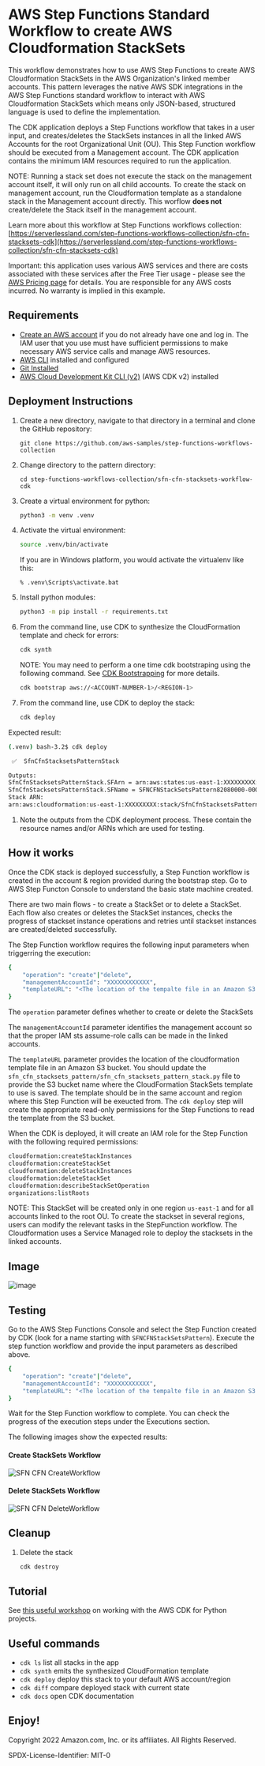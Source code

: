 # AWS Step Functions Standard Workflow to create AWS Cloudformation StackSets

This workflow demonstrates how to use AWS Step Functions to create AWS Cloudformation StackSets in the AWS Organization's linked member accounts. This pattern leverages the native AWS SDK integrations in the AWS Step Functions standard workflow to interact with AWS Cloudformation StackSets which means only JSON-based, structured language is used to define the implementation.

The CDK application deploys a Step Functions workflow that takes in a user input, and creates/deletes the StackSets instances in all the linked AWS Accounts for the root Organizational Unit (OU). This Step Function workflow should be executed from a Management account. The CDK application contains the minimum IAM resources required to run the application.

NOTE: Running a stack set does not execute the stack on the management account itself, it will only run on all child accounts. To create the stack on management account, run the Cloudformation template as a standalone stack in the Management account directly. This worflow **does not** create/delete the Stack itself in the management account.
 
Learn more about this workflow at Step Functions workflows collection: [https://serverlessland.com/step-functions-workflows-collection/sfn-cfn-stacksets-cdk](https://serverlessland.com/step-functions-workflows-collection/sfn-cfn-stacksets-cdk)

Important: this application uses various AWS services and there are costs associated with these services after the Free Tier usage - please see the [AWS Pricing page](https://aws.amazon.com/pricing/) for details. You are responsible for any AWS costs incurred. No warranty is implied in this example.

## Requirements

* [Create an AWS account](https://portal.aws.amazon.com/gp/aws/developer/registration/index.html) if you do not already have one and log in. The IAM user that you use must have sufficient permissions to make necessary AWS service calls and manage AWS resources.
* [AWS CLI](https://docs.aws.amazon.com/cli/latest/userguide/install-cliv2.html) installed and configured
* [Git Installed](https://git-scm.com/book/en/v2/Getting-Started-Installing-Git)
* [AWS Cloud Development Kit CLI (v2)](https://docs.aws.amazon.com/cdk/v2/guide/getting_started.html) (AWS CDK v2) installed

## Deployment Instructions

1. Create a new directory, navigate to that directory in a terminal and clone the GitHub repository:
    ``` 
    git clone https://github.com/aws-samples/step-functions-workflows-collection
    ```
1. Change directory to the pattern directory:
    ```
    cd step-functions-workflows-collection/sfn-cfn-stacksets-workflow-cdk
    ```
1. Create a virtual environment for python:
    ```bash
    python3 -m venv .venv
    ```
1. Activate the virtual environment:
    ```bash
    source .venv/bin/activate
    ```

    If you are in Windows platform, you would activate the virtualenv like this:

    ```
    % .venv\Scripts\activate.bat
    ```

1. Install python modules:
    ```bash
    python3 -m pip install -r requirements.txt
    ```
1. From the command line, use CDK to synthesize the CloudFormation template and check for errors:

    ```bash
    cdk synth
    ```
    
    NOTE: You may need to perform a one time cdk bootstraping using the following command. See [CDK Bootstrapping](https://docs.aws.amazon.com/cdk/v2/guide/bootstrapping.html) for more details.
    ```bash
    cdk bootstrap aws://<ACCOUNT-NUMBER-1>/<REGION-1>
    ```
1. From the command line, use CDK to deploy the stack:

    ```bash
    cdk deploy
    ```

Expected result:
```bash
(.venv) bash-3.2$ cdk deploy

 ✅  SfnCfnStacksetsPatternStack

Outputs:
SfnCfnStacksetsPatternStack.SFArn = arn:aws:states:us-east-1:XXXXXXXXX:stateMachine:SFNCFNStackSetsPattern82080000-0000yHBc0000
SfnCfnStacksetsPatternStack.SFName = SFNCFNStackSetsPattern82080000-0000yHBc0000
Stack ARN:
arn:aws:cloudformation:us-east-1:XXXXXXXXX:stack/SfnCfnStacksetsPatternStack/b6950660-0000-00000-0000-129a13105fd9
```

1. Note the outputs from the CDK deployment process. These contain the resource names and/or ARNs which are used for testing.

## How it works
Once the CDK stack is deployed successfully, a Step Function workflow is created in the account & region provided during the bootstrap step. Go to AWS Step Functon Console to understand the basic state machine created. 

There are two main flows - to create a StackSet or to delete a StackSet. Each flow also creates or deletes the StackSet instances, checks the progress of stackset instance operations and retries until stackset instances are created/deleted successfully. 

The Step Function workflow requires the following input parameters when triggerring the execution: 
```bash
{
    "operation": "create"|"delete",
    "managementAccountId": "XXXXXXXXXXXX",
    "templateURL": "<The location of the tempalte file in an Amazon S3 bucket>"
}
```

The `operation` parameter defines whether to create or delete the StackSets

The `managementAccountId` parameter identifies the management account so that the proper IAM sts assume-role calls can be made in the linked accounts. 

The `templateURL` parameter provides the location of the cloudformation template file in an Amazon S3 bucket. You should update the `sfn_cfn_stacksets_pattern/sfn_cfn_stacksets_pattern_stack.py` file to provide the S3 bucket name where the CloudFormation StackSets template to use is saved. The template should be in the same account and region where this Step Function will be exeucted from. The `cdk deploy` step will create the appropriate read-only permissions for the Step Functions to read the template from the S3 bucket. 

When the CDK is deployed, it will create an IAM role for the Step Function with the following required permissions: 
```bash
cloudformation:createStackInstances        
cloudformation:createStackSet              
cloudformation:deleteStackInstances        
cloudformation:deleteStackSet              
cloudformation:describeStackSetOperation   
organizations:listRoots             
 ```

NOTE: This StackSet will be created only in one region `us-east-1` and for all accounts linked to the root OU. To create the stackset in several regions, users can modify the relevant tasks in the StepFunction workflow. The Cloudformation uses a Service Managed role to deploy the stacksets in the linked accounts. 


## Image

![image](./resources/stepfunctions_statemachine.png)



## Testing

Go to the AWS Step Functions Console and select the Step Function created by CDK (look for a name starting with `SFNCFNStackSetsPattern`). Execute the step function workflow and provide the input parameters as described above. 
```bash
{
    "operation": "create"|"delete",
    "managementAccountId": "XXXXXXXXXXXX",
    "templateURL": "<The location of the tempalte file in an Amazon S3 bucket>"
}
```

Wait for the Step Function workflow to complete. You can check the progress of the execution steps under the Executions section. 

The following images show the expected results:

#### Create StackSets Workflow
![SFN CFN CreateWorkflow](./resources/StepFunction-CFN-CreateWorkflow.png)

#### Delete StackSets Workflow
![SFN CFN DeleteWorkflow](./resources/StepFunction-CFN-DeleteWorkflow.png)


## Cleanup
1. Delete the stack
    ```bash
    cdk destroy
    ```

## Tutorial

See [this useful workshop](https://cdkworkshop.com/30-python.html) on working with the AWS CDK for Python projects.

## Useful commands

 * `cdk ls`          list all stacks in the app
 * `cdk synth`       emits the synthesized CloudFormation template
 * `cdk deploy`      deploy this stack to your default AWS account/region
 * `cdk diff`        compare deployed stack with current state
 * `cdk docs`        open CDK documentation


Enjoy!
----
Copyright 2022 Amazon.com, Inc. or its affiliates. All Rights Reserved.

SPDX-License-Identifier: MIT-0
